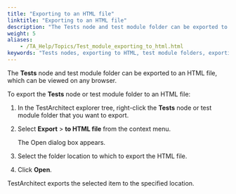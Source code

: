```yaml
--- 
title: "Exporting to an HTML file"
linktitle: "Exporting to an HTML file"
description: "The Tests node and test module folder can be exported to an HTML file, which can be viewed on any browser."
weight: 5
aliases: 
    - /TA_Help/Topics/Test_module_exporting_to_html.html
keywords: "Tests nodes, exporting to HTML, test module folders, exporting, Tests nodes/test module folders to HTML, exporting Tests nodes/test module folders"
---
```


The **Tests** node and test module folder can be exported to an HTML file, which can be viewed on any browser.

To export the **Tests** node or test module folder to an HTML file:

1.  In the TestArchitect explorer tree, right-click the **Tests** node or test module folder that you want to export.

2.  Select **Export** \> **to HTML file** from the context menu.

    The Open dialog box appears.

3.  Select the folder location to which to export the HTML file.

4.  Click **Open**.


TestArchitect exports the selected item to the specified location.



